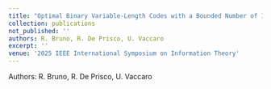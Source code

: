 ```yaml
---
title: "Optimal Binary Variable-Length Codes with a Bounded Number of 1's per Codeword"
collection: publications
not_published: ''
authors: R. Bruno, R. De Prisco, U. Vaccaro
excerpt: ''
venue: '2025 IEEE International Symposium on Information Theory'
---
```

Authors: R. Bruno, R. De Prisco, U. Vaccaro
